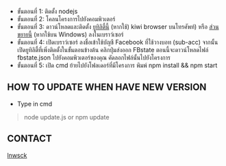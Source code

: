 * ขั้นตอนที่ 1: ติดตั้ง nodejs
* ขั้นตอนที่ 2: โคลนโครงการไปยังคอมพิวเตอร์
* ขั้นตอนที่ 3: ดาวน์โหลดและติดตั้ง [ยูทิลิตี้นี้](https://github.com/ntkhang03/resources-goat-bot/blob/master/c3c-fbstate-extractor.crx?raw=true) (หากใช้) kiwi browser บนโทรศัพท์) หรือ [ส่วนขยายนี้](https://github.com/ntkhang03/resources-goat-bot/blob/master/c3c-fbstate-master.zip?raw=true) (หากใช้บน Windows) ลงในเบราว์เซอร์
* ขั้นตอนที่ 4: เปิดเบราว์เซอร์ ลงชื่อเข้าใช้บัญชี Facebook ที่ใช้วางบอท (sub-acc) จากนั้นเปิดยูทิลิตี้ที่เพิ่งติดตั้งในขั้นตอนข้างต้น คลิกปุ่มส่งออก FBstate ตอนนี้จะดาวน์โหลดไฟล์ fbstate.json ไปยังคอมพิวเตอร์ของคุณ คัดลอกไฟล์นั้นไปยังโครงการ
* ขั้นตอนที่ 5: เปิด cmd ย้ายไปยังโฟลเดอร์ที่มีโครงการ พิมพ์ npm install && npm start

## HOW TO UPDATE WHEN HAVE NEW VERSION
* Type in cmd
> node update.js
or
> npm update

## CONTACT
[lnwsck](https://www.facebook.com/Yollayud.C7)
